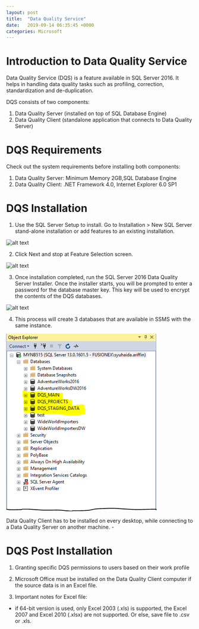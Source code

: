 ```yaml
---
layout: post
title:  "Data Quality Service"
date:   2019-09-14 06:35:45 +0000
categories: Microsoft
---
```


# Introduction to Data Quality Service

Data Quality Service (DQS) is a feature available in SQL Server 2016. It helps in handling data quality tasks such as profiling, correction, standardization and de-duplication. 

DQS consists of two components:
1. Data Quality Server (installed on top of SQL Database Engine)
2. Data Quality Client (standalone application that connects to Data Quality Server)

# DQS Requirements

Check out the  system requirements before installing both components: 
1. Data Quality Server: Minimum Memory 2GB,SQL Database Engine
2. Data Quality Client: .NET Framework 4.0, Internet Explorer 6.0 SP1

# DQS Installation

1. Use the SQL Server Setup to install.  Go to Installation >  New SQL Server stand-alone installation or add features to an existing installation. 

![alt text](C:\Users\syuhaida.ariffin\Desktop\blog\ok1)

2. Click Next and stop at Feature Selection screen. 

![alt text](C:\Users\syuhaida.ariffin\Desktop\blog\hjhj)

3. Once installation completed, run the SQL Server 2016 Data Quality Server Installer. Once the installer starts, you will be prompted to enter a password for the database master key. This key will be used to encrypt the contents of the DQS databases. 

![alt text](C:\Users\syuhaida.ariffin\Desktop\blog\ffff)

4. This process will create 3 databases that are available in SSMS with the same instance. 

![alt text](asab.PNG)


Data Quality Client has to be installed on every desktop, while connecting to a Data Quality Server on another machine. 
    - 
# DQS Post Installation

1. Granting specific DQS permissions to users based on their work profile 

2. Microsoft Office must be installed on the Data Quality Client computer if the source data is in an Excel file. 

3. Important notes for Excel file:
 - if 64-bit version is used, only Excel 2003 (.xls) is supported, the Excel 2007 and Excel 2010 (.xlsx) are not supported. Or else, save file to .csv or .xls. 